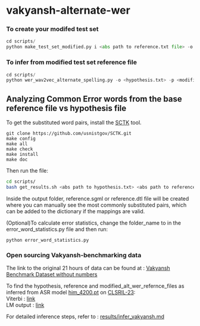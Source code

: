 # vakyansh-alternate-wer

### To create your modifed test set

```python
cd scripts/ 
python make_test_set_modified.py i <abs path to reference.txt file> -o <abs path to modified_reference.txt file> -d <abs path to dictionary>
```
### To infer from modified test set reference file

```python
cd scripts/
python wer_wav2vec_alternate_spelling.py -o <hypothesis.txt> -p <modified_reference.txt file> -a True
```

## Analyzing Common Error words from the base reference file vs hypothesis file
To get the substituted word pairs, install the [SCTK](https://github.com/usnistgov/SCTK) tool.

```
git clone https://github.com/usnistgov/SCTK.git
make config
make all
make check
make install
make doc
```

Then run the file:
```bash
cd scripts/
bash get_results.sh <abs path to hypothesis.txt> <abs path to reference.txt> <abs path to output_folder>
```

Inside the output folder, reference.sgml or reference.dtl file will be created where you can manually see the most commonly substituted pairs, which can be added to the dictionary if the mappings are valid.

(Optional)To calculate error statistics, change the folder_name to <abs path to output_folder> in the error_word_statistics.py file and then run:
```
python error_word_statistics.py
```
  
### Open sourcing Vakyansh-benchmarking data
The link to the original 21 hours of data can be found at : [Vakyansh Benchmark Dataset without numbers](https://github.com/Open-Speech-EkStep/ULCA-asr-dataset-corpus#hindi-benchmark-datasets-total-duration-is-41-hours)

 To find the hypothesis, reference and modified_alt_wer_refernce_files as inferred from ASR model [him_4200.pt](https://github.com/Open-Speech-EkStep/vakyansh-alternate-wer/tree/main/results/vakyansh_benchmarking_data/lm) on [CLSRIL-23](https://github.com/Open-Speech-EkStep/vakyansh-alternate-wer/tree/main/results/vakyansh_benchmarking_data/lm):
 <br>
Viterbi : [link](https://github.com/Open-Speech-EkStep/vakyansh-alternate-wer/tree/main/results/vakyansh_benchmarking_data/viterbi)
<br>
LM output : [link](https://github.com/Open-Speech-EkStep/vakyansh-alternate-wer/tree/main/results/vakyansh_benchmarking_data/lm)
<br>
 
 For detailed inference steps, refer to : [results/infer_vakyansh.md](https://github.com/Open-Speech-EkStep/vakyansh-alternate-wer/blob/main/results/infer_vakyansh.md)
 
